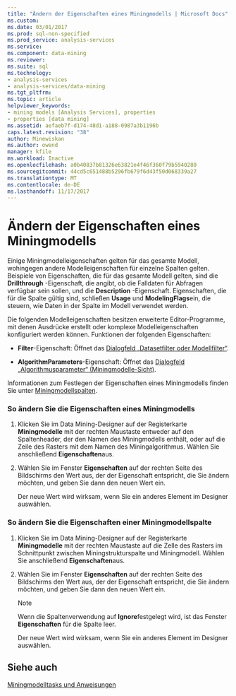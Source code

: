 ```yaml
---
title: "Ändern der Eigenschaften eines Miningmodells | Microsoft Docs"
ms.custom: 
ms.date: 03/01/2017
ms.prod: sql-non-specified
ms.prod_service: analysis-services
ms.service: 
ms.component: data-mining
ms.reviewer: 
ms.suite: sql
ms.technology:
- analysis-services
- analysis-services/data-mining
ms.tgt_pltfrm: 
ms.topic: article
helpviewer_keywords:
- mining models [Analysis Services], properties
- properties [data mining]
ms.assetid: aefaeb7f-d174-48d1-a188-0987a3b1196b
caps.latest.revision: "38"
author: Minewiskan
ms.author: owend
manager: kfile
ms.workload: Inactive
ms.openlocfilehash: a0b40837b81326e63821e4f46f360f79b5940280
ms.sourcegitcommit: 44cd5c651488b5296fb679f6d43f50d068339a27
ms.translationtype: MT
ms.contentlocale: de-DE
ms.lasthandoff: 11/17/2017
---
```

# <a name="change-the-properties-of-a-mining-model"></a>Ändern der Eigenschaften eines Miningmodells
  Einige Miningmodelleigenschaften gelten für das gesamte Modell, wohingegen andere Modelleigenschaften für einzelne Spalten gelten. Beispiele von Eigenschaften, die für das gesamte Modell gelten, sind die **Drillthrough** -Eigenschaft, die angibt, ob die Falldaten für Abfragen verfügbar sein sollen, und die **Description** -Eigenschaft. Eigenschaften, die für die Spalte gültig sind, schließen **Usage** und **ModelingFlags**ein, die steuern, wie Daten in der Spalte im Modell verwendet werden.  
  
 Die folgenden Modelleigenschaften besitzen erweiterte Editor-Programme, mit denen Ausdrücke erstellt oder komplexe Modelleigenschaften konfiguriert werden können. Funktionen der folgenden Eigenschaften:  
  
-   **Filter**-Eigenschaft: Öffnet das [Dialogfeld „Datasetfilter oder Modellfilter“](http://msdn.microsoft.com/library/a9602174-b7e2-4e16-8ded-dfd8eb9264d7).  
  
-   **AlgorithmParameters**-Eigenschaft: Öffnet das [Dialogfeld „Algorithmusparameter“ &#40;Miningmodelle-Sicht&#41;](http://msdn.microsoft.com/library/57f9f6f8-8ca4-4a6e-8f18-85f0571b7060).  
  
 Informationen zum Festlegen der Eigenschaften eines Miningmodells finden Sie unter [Miningmodellspalten](../../analysis-services/data-mining/mining-model-columns.md).  
  
### <a name="to-change-the-properties-of-a-mining-model"></a>So ändern Sie die Eigenschaften eines Miningmodells  
  
1.  Klicken Sie im Data Mining-Designer auf der Registerkarte **Miningmodelle** mit der rechten Maustaste entweder auf den Spaltenheader, der den Namen des Miningmodells enthält, oder auf die Zeile des Rasters mit dem Namen des Miningalgorithmus. Wählen Sie anschließend **Eigenschaften**aus.  
  
2.  Wählen Sie im Fenster **Eigenschaften** auf der rechten Seite des Bildschirms den Wert aus, der der Eigenschaft entspricht, die Sie ändern möchten, und geben Sie dann den neuen Wert ein.  
  
     Der neue Wert wird wirksam, wenn Sie ein anderes Element im Designer auswählen.  
  
### <a name="to-change-the-properties-of-a-mining-model-column"></a>So ändern Sie die Eigenschaften einer Miningmodellspalte  
  
1.  Klicken Sie im Data Mining-Designer auf der Registerkarte **Miningmodelle** mit der rechten Maustaste auf die Zelle des Rasters im Schnittpunkt zwischen Miningstrukturspalte und Miningmodell. Wählen Sie anschließend **Eigenschaften**aus.  
  
2.  Wählen Sie im Fenster **Eigenschaften** auf der rechten Seite des Bildschirms den Wert aus, der der Eigenschaft entspricht, die Sie ändern möchten, und geben Sie dann den neuen Wert ein.  
  
    > [!NOTE]  
    >  Wenn die Spaltenverwendung auf **Ignore**festgelegt wird, ist das Fenster **Eigenschaften** für die Spalte leer.  
  
     Der neue Wert wird wirksam, wenn Sie ein anderes Element im Designer auswählen.  
  
## <a name="see-also"></a>Siehe auch  
 [Miningmodelltasks und Anweisungen](../../analysis-services/data-mining/mining-model-tasks-and-how-tos.md)  
  
  
